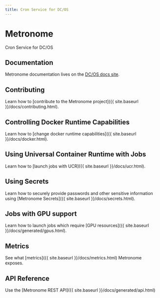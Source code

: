 ```yaml
---
title: Cron Service for DC/OS
---
```


<div class="jumbotron text-center">
  <h1>Metronome</h1>
  <p class="lead">
    Cron Service for DC/OS
  </p>
</div>

## Documentation
Metronome documentation lives on the [DC/OS docs site](https://dcos.io/docs/1.11/deploying-jobs/).

## Contributing
Learn how to [contribute to the Metronome project]({{ site.baseurl }}/docs/contributing.html).

## Controlling Docker Runtime Capabilities
Learn how to [change docker runtime capabilities]({{ site.baseurl }}/docs/docker.html).

## Using Universal Container Runtime with Jobs
Learn how to [launch jobs with UCR]({{ site.baseurl }}/docs/ucr.html).

## Using Secrets
Learn how to securely provide passwords and other sensitive information using [Metronome Secrets]({{ site.baseurl }}/docs/secrets.html).

## Jobs with GPU support
Learn how to launch jobs which require [GPU resources]({{ site.baseurl }}/docs/generated/gpus.html).

## Metrics
See what [metrics]({{ site.baseurl }}/docs/metrics.html) Metronome exposes.

## API Reference
Use the [Metronome REST API]({{ site.baseurl }}/docs/generated/api.html)
